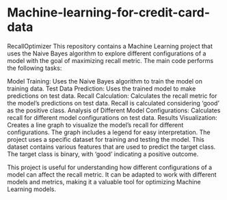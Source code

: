 # Machine-learning-for-credit-card-data
RecallOptimizer
This repository contains a Machine Learning project that uses the Naive Bayes algorithm to explore different configurations of a model with the goal of maximizing recall metric. The main code performs the following tasks:

Model Training: Uses the Naive Bayes algorithm to train the model on training data.
Test Data Prediction: Uses the trained model to make predictions on test data.
Recall Calculation: Calculates the recall metric for the model’s predictions on test data. Recall is calculated considering ‘good’ as the positive class.
Analysis of Different Model Configurations: Calculates recall for different model configurations on test data.
Results Visualization: Creates a line graph to visualize the model’s recall for different configurations. The graph includes a legend for easy interpretation.
The project uses a specific dataset for training and testing the model. This dataset contains various features that are used to predict the target class. The target class is binary, with ‘good’ indicating a positive outcome.

This project is useful for understanding how different configurations of a model can affect the recall metric. It can be adapted to work with different models and metrics, making it a valuable tool for optimizing Machine Learning models.

